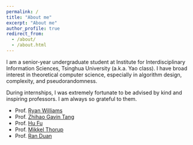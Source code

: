 ```yaml
---
permalink: /
title: "About me"
excerpt: "About me"
author_profile: true
redirect_from: 
  - /about/
  - /about.html
---
```


I am a senior-year undergraduate student at Institute for Interdisciplinary Information Sciences, Tsinghua University (a.k.a. Yao class). I have broad interest in theoretical computer science, especially in algorithm design, complexity, and pseudorandomness. 

During internships, I was extremely fortunate to be advised by kind and inspiring professors. I am always so grateful to them.

+ Prof. [Ryan Williams](https://people.csail.mit.edu/rrw/)
+ Prof. [Zhihao Gavin Tang](http://itcs.shufe.edu.cn/~zhtang/)
+ Prof. [Hu Fu](https://www.fuhuthu.com/)
+ Prof. [Mikkel Thorup](http://hjemmesider.diku.dk/~mthorup/)
+ Prof. [Ran Duan](https://iiis.tsinghua.edu.cn/en/duanr/) 